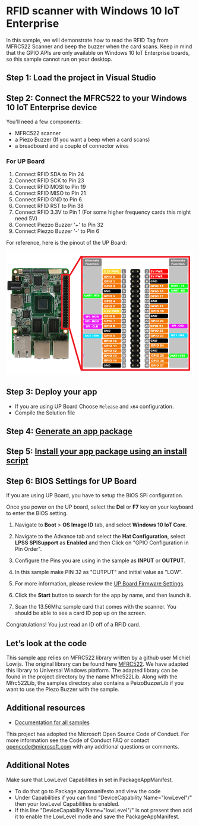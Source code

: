 # RFID scanner with Windows 10 IoT Enterprise

In this sample, we will demonstrate how to read the RFID Tag from MFRC522 Scanner and beep the buzzer when the card scans.
Keep in mind that the GPIO APIs are only available on Windows 10 IoT Enterprise boards, so this sample cannot run on your desktop.

## Step 1: Load the project in Visual Studio

## Step 2: Connect the MFRC522 to your Windows 10 IoT Enterprise device

You'll need a few components:

* MFRC522 scanner
* a Piezo Buzzer (If you want a beep when a card scans)
* a breadboard and a couple of connector wires

### For UP Board

1. Connect RFID SDA to Pin 24
2. Connect RFID SCK to Pin 23
3. Connect RFID MOSI to Pin 19
4. Connect RFID MISO to Pin 21
5. Connect RFID GND to Pin 6
6. Connect RFID RST to Pin 38
7. Connect RFID 3.3V to Pin 1 (For some higher frequency cards this might need 5V)
8. Connect Piezzo Buzzer '+' to Pin 32
9. Connect Piezzo Buzzer '-' to Pin 6

For reference, here is the pinout of the UP Board:

![](../../Resources/Upboard_Pinout.png)

## Step 3: Deploy your app

* If you are using  UP Board Choose `Release` and `x64` configuration.
* Compile the Solution file

## Step 4: [Generate an app package](https://docs.microsoft.com/windows/msix/package/packaging-uwp-apps#generate-an-app-package)

## Step 5: [Install your app package using an install script](https://docs.microsoft.com/windows/msix/package/packaging-uwp-apps#install-your-app-package-using-an-install-script)



## Step 6: BIOS Settings for UP Board

If you are using UP Board, you have to setup the BIOS SPI configuration.

Once you power on the UP board, select the **Del** or **F7** key on your keyboard to enter the BIOS setting.

   1. Navigate to **Boot** > **OS Image ID** tab, and select **Windows 10 IoT Core**.

   1. Navigate to the Advance tab and select the **Hat Configuration**, select **LPSS SPISupport** as **Enabled** and then Click on "GPIO Configuration in Pin Order".

   1. Configure the Pins you are using in the sample as **INPUT** or **OUTPUT**.

   1. In this sample make PIN 32 as "OUTPUT" and initial value as "LOW".

   1. For more information, please review the [UP Board Firmware Settings](https://www.annabooks.com/Articles/Articles_IoT10/Windows-10-IoT-UP-Board-BIOS-RHPROXY-Rev1.3.pdf).

1. Click the **Start** button to search for the app by name, and then launch it.

1. Scan the 13.56Mhz sample card that comes with the scanner. You should be able to see a card ID pop up on the screen.

Congratulations! You just read an ID off of a RFID card.

## Let’s look at the code

This sample app relies on MFRC522 library written by a github user Michiel Lowijs.
The original library can be found here [MFRC522](https://github.com/mlowijs/mfrc522-netmf).
We have adapted this library to Universal Windows platform. The adapted library can be found in the project directory by the name Mfrc522Lib.
Along with the Mfrc522Lib, the samples directory also contains a PeizoBuzzerLib if you want to use the Piezo Buzzer with the sample.

	
## Additional resources
* [Documentation for all samples](https://developer.microsoft.com/en-us/windows/iot/samples)

This project has adopted the Microsoft Open Source Code of Conduct. For more information see the Code of Conduct FAQ or contact <opencode@microsoft.com> with any additional questions or comments.

## Additional Notes

Make sure that LowLevel Capabilities in set in PackageAppManifest.
* To do that go to Package.appxmanifesto and view the code
* Under Capabilities if you can find "DeviceCapability Name="lowLevel"/" then your lowLevel Capabilities is enabled.
* If this line "DeviceCapability Name="lowLevel"/" is not present then add it to enable the LowLevel mode and save the PackageAppManifest.
